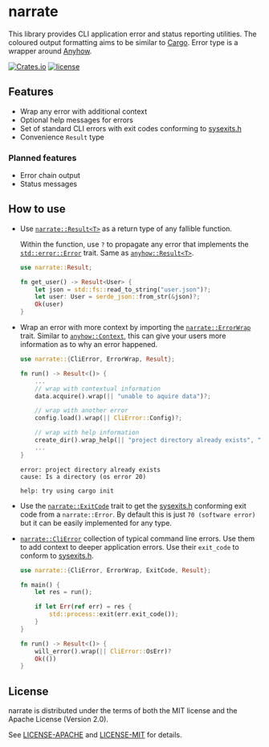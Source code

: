 # narrate

This library provides CLI application error and status reporting utilities. The
coloured output formatting aims to be similar to [Cargo]. Error type is a
wrapper around [Anyhow].

[![Crates.io](https://img.shields.io/crates/v/narrate.svg)](https://crates.io/crates/narrate)
[![license](https://img.shields.io/crates/l/narrate.svg)](#license)

## Features

- Wrap any error with additional context
- Optional help messages for errors
- Set of standard CLI errors with exit codes conforming to
  [sysexits.h]
- Convenience `Result` type

### Planned features

- Error chain output
- Status messages

## How to use

- Use
  [`narrate::Result<T>`](https://docs.rs/narrate/latest/narrate/type.Result.html)
  as a return type of any fallible function.

   Within the function, use `?` to propagate any error that implements the
  [`std::error::Error`](https://doc.rust-lang.org/std/error/trait.Error.html)
  trait. Same as
  [`anyhow::Result<T>`](https://docs.rs/anyhow/1.0/anyhow/type.Result.html).

  ```rust
  use narrate::Result;

  fn get_user() -> Result<User> {
      let json = std::fs::read_to_string("user.json")?;
      let user: User = serde_json::from_str(&json)?;
      Ok(user)
  }
  ```

- Wrap an error with more context by importing the
  [`narrate::ErrorWrap`](https://docs.rs/narrate/latest/narrate/trait.ErrorWrap.html)
  trait. Similar to
  [`anyhow::Context`](https://docs.rs/anyhow/1.0/anyhow/trait.Context.html),
  this can give your users more information as to why an error happened.

  ```rust
  use narrate::{CliError, ErrorWrap, Result};

  fn run() -> Result<()> {
      ...
      // wrap with contextual information
      data.acquire().wrap(|| "unable to aquire data")?;

      // wrap with another error
      config.load().wrap(|| CliError::Config)?;

      // wrap with help information
      create_dir().wrap_help(|| "project directory already exists", "try using cargo init")?;
      ...
  }
  ```

  ```console
  error: project directory already exists
  cause: Is a directory (os error 20)

  help: try using cargo init
  ```

- Use the
  [`narrate::ExitCode`](https://docs.rs/narrate/latest/narrate/trait.ExitCode.html)
  trait to get the [sysexits.h] conforming exit code from a `narrate::Error`. By
  default this is just `70 (software error)` but it can be easily implemented
  for any type.

- [`narrate::CliError`](https://docs.rs/narrate/latest/narrate/struct.CliError.html)
  collection of typical command line errors. Use them to add context to deeper
  application errors. Use their `exit_code` to conform to [sysexits.h].

  ```rust
  use narrate::{CliError, ErrorWrap, ExitCode, Result};

  fn main() {
      let res = run();

      if let Err(ref err) = res {
          std::process::exit(err.exit_code());
      }
  }

  fn run() -> Result<()> {
      will_error().wrap(|| CliError::OsErr)?
      Ok(())
  }
  ```

## License

narrate is distributed under the terms of both the MIT license and the
Apache License (Version 2.0).

See [LICENSE-APACHE](LICENSE-APACHE) and [LICENSE-MIT](LICENSE-MIT) for details.

[Cargo]: https://github.com/rust-lang/cargo
[Anyhow]: https://github.com/dtolnay/anyhow
[sysexits.h]: (https://man.openbsd.org/sysexits.3)
